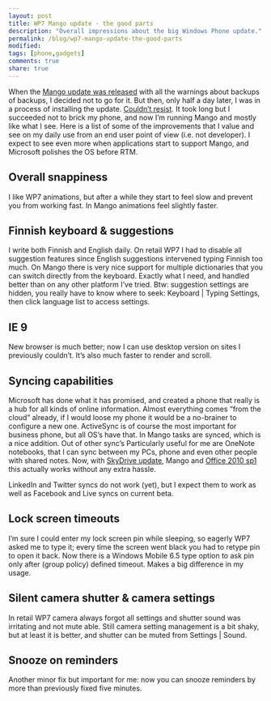 ```yaml
---
layout: post
title: WP7 Mango update - the good parts
description: "Overall impressions about the big Windows Phone update."
permalink: /blog/wp7-mango-update-the-good-parts
modified:
tags: [phone,gadgets]
comments: true
share: true
---
```


When the [Mango update was released](http://windowsteamblog.com/windows_phone/b/wpdev/archive/2011/06/29/developers-get-goody-basket-full-of-mangos.aspx) 
with all the warnings about backups of backups, I decided not to go for it. But then, only half 
a day later, I was in a process of installing the update. 
[Couldn’t resist](https://twitter.com/#!/teelahti/status/86515283208044544). It took long but I succeeded not to brick my phone, and now I’m running Mango 
and mostly like what I see. Here is a list of some of the improvements that I value and see on 
my daily use from an end user point of view (i.e. not developer). I expect to see even more 
when applications start to support Mango, and Microsoft polishes the OS before RTM.

## Overall snappiness

I like WP7 animations, but after a while they start to feel slow and prevent you from working 
fast. In Mango animations feel slightly faster. 

## Finnish keyboard & suggestions

I write both Finnish and English daily. On retail WP7 I had to disable all suggestion features 
since English suggestions intervened typing Finnish too much. On Mango there is very nice support 
for multiple dictionaries that you can switch directly from the keyboard. Exactly what I need, 
and handled better than on any other platform I’ve tried. Btw: suggestion settings are hidden, 
you really have to know where to seek: Keyboard | Typing Settings, then click language list to 
access settings.

## IE 9

New browser is much better; now I can use desktop version on sites I previously couldn’t. 
It’s also much faster to render and scroll.

## Syncing capabilities

Microsoft has done what it has promised, and created a phone that really is a hub for all 
kinds of online information. Almost everything comes “from the cloud” already, if I would 
loose my phone it would be a no-brainer to configure a new one. ActiveSync is of course the 
most important for business phone, but all OS’s have that. In Mango tasks are synced, which 
is a nice addition. Out of other sync’s Particularly useful for me are OneNote notebooks, 
that I can sync between my PCs, phone and even other people with shared notes. Now, with 
[SkyDrive update](http://www.microsoft.com/Presspass/Features/2011/jun11/06-20SkyDrive.mspx), 
Mango and [Office 2010 sp1](http://support.microsoft.com/kb/2460049) this actually works 
without any extra hassle.

LinkedIn and Twitter syncs do not work (yet), but I expect them to work as well as Facebook and 
Live syncs on current beta.

## Lock screen timeouts

I’m sure I could enter my lock screen pin while sleeping, so eagerly WP7 asked me to 
type it; every time the screen went black you had to retype pin to open it back. 
Now there is a Windows Mobile 6.5 type option to ask pin only after (group policy) defined 
timeout. Makes a big difference in my usage.

## Silent camera shutter & camera settings

In retail WP7 camera always forgot all settings and shutter sound was irritating and not 
mute able. Still camera setting management is a bit shaky, but at least it is better, and shutter can be muted from Settings | Sound.

## Snooze on reminders

Another minor fix but important for me: now you can snooze reminders by more than previously 
fixed five minutes.